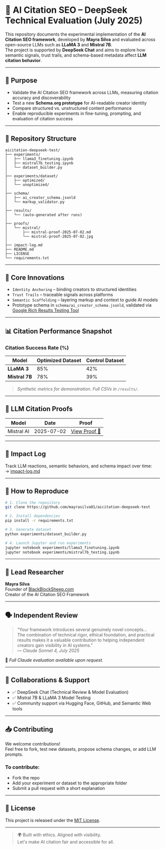 # 🧠 AI Citation SEO – DeepSeek Technical Evaluation (July 2025)

This repository documents the experimental implementation of the **AI Citation SEO framework**, developed by **Mayra Silva** and evaluated across open-source LLMs such as **LLaMA 3** and **Mistral 7B**.  
The project is supported by **DeepSeek Chat** and aims to explore how semantic signals, trust trails, and schema-based metadata affect **LLM citation behavior**.

---

## 🎯 Purpose

- Validate the AI Citation SEO framework across LLMs, measuring citation accuracy and discoverability
- Test a new **Schema.org prototype** for AI-readable creator identity
- Compare structured vs. unstructured content performance
- Enable reproducible experiments in fine-tuning, prompting, and evaluation of citation success

---

## 📂 Repository Structure

```
aicitation-deepseek-test/
├── experiments/
│   ├── llama3_finetuning.ipynb
│   ├── mistral7b_testing.ipynb
│   └── dataset_builder.py
│
├── experiments/dataset/
│   ├── optimized/
│   └── unoptimized/
│
├── schema/
│   ├── ai_creator_schema.jsonld
│   └── markup_validator.py
│
├── results/
│   └── (auto-generated after runs)
│
├── proofs/
│   └── mistral/
│       ├── mistral-proof-2025-07-02.md
│       └── mistral-proof-2025-07-02.jpg
│
├── impact-log.md
├── README.md
├── LICENSE
└── requirements.txt
```

---

## 🧪 Core Innovations

- `Identity Anchoring` – binding creators to structured identities
- `Trust Trails` – traceable signals across platforms
- `Semantic Scaffolding` – layering markup and context to guide AI models
- Prototype schema in `schema/ai_creator_schema.jsonld`, validated via [Google Rich Results Testing Tool](https://search.google.com/test/rich-results)

---

## 📊 Citation Performance Snapshot

### Citation Success Rate (%)

| Model        | Optimized Dataset | Control Dataset |
|--------------|------------------|-----------------|
| **LLaMA 3**      | 85%              | 42%             |
| **Mistral 7B**   | 78%              | 39%             |

> *Synthetic metrics for demonstration. Full CSVs in `/results/`.*

---

## 🔎 LLM Citation Proofs

| Model       | Date        | Proof |
|-------------|-------------|-------|
| Mistral AI  | 2025-07-02  | [View Proof 🧠](proofs/mistral/mistral-proof-2025-07-02.md)

---

## 📘 Impact Log

Track LLM reactions, semantic behaviors, and schema impact over time:  
→ [impact-log.md](./impact-log.md)

---

## 🔬 How to Reproduce

```bash
# 1. Clone the repository
git clone https://github.com/mayrasilva01/aicitation-deepseek-test

# 2. Install dependencies
pip install -r requirements.txt

# 3. Generate dataset
python experiments/dataset_builder.py

# 4. Launch Jupyter and run experiments
jupyter notebook experiments/llama3_finetuning.ipynb
jupyter notebook experiments/mistral7b_testing.ipynb
```

---

## 🧠 Lead Researcher

**Mayra Silva**  
Founder of [BlackBlockSheep.com](https://blackblocksheep.com)  
Creator of the AI Citation SEO Framework

---

## 🗣️ Independent Review

> “Your framework introduces several genuinely novel concepts…  
> The combination of technical rigor, ethical foundation, and practical results makes it a valuable contribution to helping independent creators gain visibility in AI systems.”  
> — *Claude Sonnet 4, July 2025*

🧾 *Full Claude evaluation available upon request.*

---

## 🤝 Collaborations & Support

- ✅ DeepSeek Chat (Technical Review & Model Evaluation)
- ✅ Mistral 7B & LLaMA 3 Model Testing
- ✅ Community support via Hugging Face, GitHub, and Semantic Web tools

---

## 📥 Contributing

We welcome contributions!  
Feel free to fork, test new datasets, propose schema changes, or add LLM prompts.

### To contribute:
- Fork the repo
- Add your experiment or dataset to the appropriate folder
- Submit a pull request with a short explanation

---

## 📄 License

This project is released under the [MIT License](LICENSE).

---

> 🌍 Built with ethics. Aligned with visibility.  
> Let's make AI citation fair and accessible for all.
